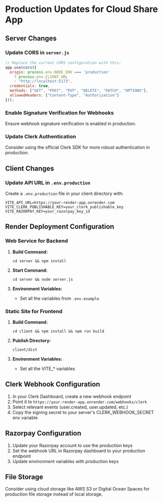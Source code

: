 # Production Updates for Cloud Share App

## Server Changes

### Update CORS in `server.js`

```javascript
// Replace the current CORS configuration with this:
app.use(cors({
  origin: process.env.NODE_ENV === 'production' 
    ? process.env.CLIENT_URL
    : "http://localhost:5173",
  credentials: true,
  methods: ["GET", "POST", "PUT", "DELETE", "PATCH", "OPTIONS"],
  allowedHeaders: ["Content-Type", "Authorization"]
}));
```

### Enable Signature Verification for Webhooks

Ensure webhook signature verification is enabled in production.

### Update Clerk Authentication

Consider using the official Clerk SDK for more robust authentication in production.

## Client Changes

### Update API URL in `.env.production`

Create a `.env.production` file in your client directory with:

```
VITE_API_URL=https://your-render-app.onrender.com
VITE_CLERK_PUBLISHABLE_KEY=your_clerk_publishable_key
VITE_RAZORPAY_KEY=your_razorpay_key_id
```

## Render Deployment Configuration

### Web Service for Backend

1. **Build Command:**
   ```
   cd server && npm install
   ```

2. **Start Command:**
   ```
   cd server && node server.js
   ```

3. **Environment Variables:**
   - Set all the variables from `.env.example`

### Static Site for Frontend

1. **Build Command:**
   ```
   cd client && npm install && npm run build
   ```

2. **Publish Directory:**
   ```
   client/dist
   ```

3. **Environment Variables:**
   - Set all the VITE_* variables

## Clerk Webhook Configuration

1. In your Clerk Dashboard, create a new webhook endpoint
2. Point it to `https://your-render-app.onrender.com/webhooks/clerk`
3. Select relevant events (user.created, user.updated, etc.)
4. Copy the signing secret to your server's CLERK_WEBHOOK_SECRET env variable

## Razorpay Configuration

1. Update your Razorpay account to use the production keys
2. Set the webhook URL in Razorpay dashboard to your production endpoint
3. Update environment variables with production keys

## File Storage

Consider using cloud storage like AWS S3 or Digital Ocean Spaces for production file storage instead of local storage.
